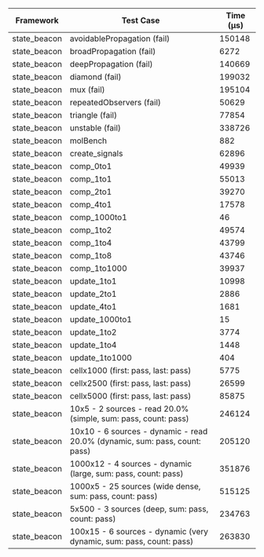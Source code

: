 | Framework | Test Case | Time (μs) |
| --- | --- | --- |
| state_beacon | avoidablePropagation (fail) | 150148 |
| state_beacon | broadPropagation (fail) | 6272 |
| state_beacon | deepPropagation (fail) | 140669 |
| state_beacon | diamond (fail) | 199032 |
| state_beacon | mux (fail) | 195104 |
| state_beacon | repeatedObservers (fail) | 50629 |
| state_beacon | triangle (fail) | 77854 |
| state_beacon | unstable (fail) | 338726 |
| state_beacon | molBench | 882 |
| state_beacon | create_signals | 62896 |
| state_beacon | comp_0to1 | 49939 |
| state_beacon | comp_1to1 | 55013 |
| state_beacon | comp_2to1 | 39270 |
| state_beacon | comp_4to1 | 17578 |
| state_beacon | comp_1000to1 | 46 |
| state_beacon | comp_1to2 | 49574 |
| state_beacon | comp_1to4 | 43799 |
| state_beacon | comp_1to8 | 43746 |
| state_beacon | comp_1to1000 | 39937 |
| state_beacon | update_1to1 | 10998 |
| state_beacon | update_2to1 | 2886 |
| state_beacon | update_4to1 | 1681 |
| state_beacon | update_1000to1 | 15 |
| state_beacon | update_1to2 | 3774 |
| state_beacon | update_1to4 | 1448 |
| state_beacon | update_1to1000 | 404 |
| state_beacon | cellx1000 (first: pass, last: pass) | 5775 |
| state_beacon | cellx2500 (first: pass, last: pass) | 26599 |
| state_beacon | cellx5000 (first: pass, last: pass) | 85875 |
| state_beacon | 10x5 - 2 sources - read 20.0% (simple, sum: pass, count: pass) | 246124 |
| state_beacon | 10x10 - 6 sources - dynamic - read 20.0% (dynamic, sum: pass, count: pass) | 205120 |
| state_beacon | 1000x12 - 4 sources - dynamic (large, sum: pass, count: pass) | 351876 |
| state_beacon | 1000x5 - 25 sources (wide dense, sum: pass, count: pass) | 515125 |
| state_beacon | 5x500 - 3 sources (deep, sum: pass, count: pass) | 234763 |
| state_beacon | 100x15 - 6 sources - dynamic (very dynamic, sum: pass, count: pass) | 263830 |
